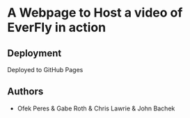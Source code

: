 # A Webpage to Host a video of EverFly in action

## Deployment

Deployed to GitHub Pages



## Authors

* Ofek Peres & Gabe Roth & Chris Lawrie & John Bachek